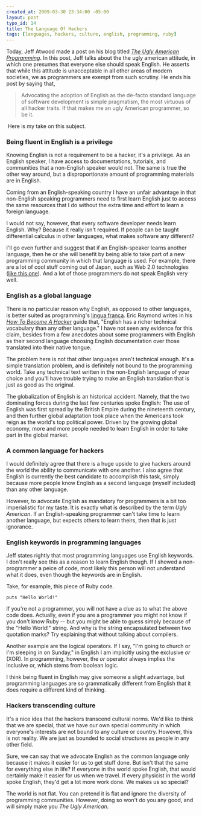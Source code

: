 ```yaml
--- 
created_at: 2009-03-30 23:34:00 -05:00
layout: post
typo_id: 14
title: The Language Of Hackers
tags: [languages, hackers, culture, english, programming, ruby]
---
```

<p>Today, Jeff Atwood made a post on his blog titled <a href="http://www.codinghorror.com/blog/archives/001248.html"><em>The Ugly American Programming</em></a>. In this post, Jeff talks about the the ugly american attitude, in which one presumes that everyone else should speak English. He asserts that while this attitude is unacceptable in all other areas of modern societies, we as programmers are exempt from such scrutiny. He ends his post by saying that,</p>
<blockquote>Advocating the adoption of English as the de-facto standard language of software development is simple pragmatism, the most virtuous of all hacker traits. If that makes me an ugly American programmer, so be it. </blockquote>
<p>&nbsp;Here is my take on this subject.</p>
<h3><strong>Being fluent in English is a privilege</strong></h3>
<p>Knowing English is not a requirement to be a hacker, it's a privilege. As an English speaker, I have access to documentations, tutorials, and communities that a non-English speaker would not. The same is true the other way around, but a disproportionate amount of programming materials are in English.</p>
<p>Coming from an English-speaking country I have an unfair advantage in that non-English speaking programmers need to first learn English just to access the same resources that I do without the extra time and effort to learn a foreign language.</p>
<p>I would not say, however, that every software developer needs learn English. Why? Because it really isn't required. If people can be taught differential calculus in other languages, what makes software any different?</p>
<p>I'll go even further and suggest that if an English-speaker learns another language, then he or she will benefit by being able to take part of a new programming community in which that language is used. For example, there are a lot of cool stuff coming out of Japan, such as Web 2.0 technologies (<a href="http://gyu.que.jp/jscloth/miku.html">like this one</a>). And a lot of those programmers do not speak English very well.</p>
<h3>English as a global language</h3>
<p>There is no particular reason why English, as opposed to other languages, is better suited as programming's <a href="http://dictionary.reference.com/browse/lingua%20franca">lingua franca</a>. Eric Raymond writes in his <a href="http://www.catb.org/~esr/faqs/hacker-howto.html#skills4"><em>How To Become A Hacker</em></a> guide that, "English has a richer technical vocabulary than any other language." I have not seen any evidence for this claim, besides from a few anecdotes about some programmers with English as their second language choosing English documentation over those translated into their native tongue.</p>
<p>The problem here is not that other languages aren't technical enough. It's a simple translation problem, and is definitely not bound to the programming world. Take any technical text written in the non-English language of your choice and you'll have trouble trying to make an English translation that is just as good as the original.</p>
<p>The globalization of English is an historical accident. Namely, that the two dominating forces during the last few centuries spoke English: The use of English was first spread by the British Empire during the nineteenth century, and then further global adaptation took place when the Americans took reign as the world's top political power. Driven by the growing global economy, more and more people needed to learn English in order to take part in the global market.</p>
<h3>A common language for hackers</h3>
<p>I would definitely agree that there is a huge upside to give hackers around the world the ability to communicate with one another. I also agree that English is currently the best candidate to accomplish this task, simply because more people know English as a second language (myself included) than any other language.</p>
<p>However, to advocate English as mandatory for programmers is a bit too imperialistic for my taste. It is exactly what is described by the term <em>Ugly American</em>. If an English-speaking programmer can't take time to learn another language, but expects others to learn theirs, then that is just ignorance.</p>
<h3>English keywords in programming languages</h3>
<p>Jeff states rightly that most programming languages use English keywords. I don't really see this as a reason to learn English though. If I showed a non-programmer a peice of code, most likely this person will not understand what it does, even though the keywords are in English.</p>
<p>Take, for example, this piece of Ruby code.</p>

	puts "Hello World!"

<p>If you're not a programmer, you will not have a clue as to what the above code does. Actually, even if you are a programmer you might not know if you don't know Ruby -- but you might be able to guess simply because of the "Hello World!" string. And why is the string encapsulated between two quotation marks? Try explaining that without talking about compilers.</p>
<p>Another example are the logical operators. If I say, "I'm going to church or I'm sleeping in on Sunday," in English I am implicitly using the exclusive <em>or</em> (XOR). In programming, however, the <em>or</em> operator always implies the inclusive or, which stems from boolean logic.</p>
<p>I think being fluent in English may give someone a slight advantage, but programming languages are so grammatically different from English that it does require a different kind of thinking.</p>
<h3>Hackers transcending culture</h3>
<p>It's a nice idea that the hackers transcend cultural norms. We'd like to think that we are special, that we have our own special community in which everyone's interests are not bound to any culture or country. However, this is not reality. We are just as bounded to social structures as people in any other field.</p>
<p>Sure, we can say that we advocate English as the common language only because it makes it easier for us to get stuff done. But isn't that the same for everything else in life? If everyone in the world spoke English, that would certainly make it easier for us when we travel. If every physicist in the world spoke English, they'd get a lot more work done. We makes us so special?</p>
<p>The world is not flat. You can pretend it is flat and ignore the diversity of programming communities. However, doing so won't do you any good, and will simply make you <em>The Ugly American</em>.</p>
